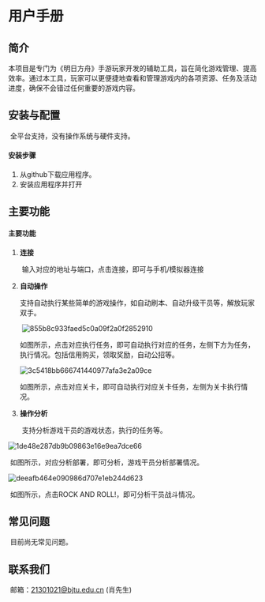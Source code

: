 # 用户手册

## 简介

​	本项目是专门为《明日方舟》手游玩家开发的辅助工具，旨在简化游戏管理、提高效率。通过本工具，玩家可以更便捷地查看和管理游戏内的各项资源、任务及活动进度，确保不会错过任何重要的游戏内容。

## 安装与配置

​	全平台支持，没有操作系统与硬件支持。

#### 安装步骤

1. 从github下载应用程序。
2. 安装应用程序并打开

## 主要功能

#### 主要功能

1. **连接**

   ​	输入对应的地址与端口，点击连接，即可与手机/模拟器连接

2. **自动操作**

   ​	支持自动执行某些简单的游戏操作，如自动刷本、自动升级干员等，解放玩家双手。

   ​	![855b8c933faed5c0a09f2a0f2852910](E:\summer\AahGui\doc\assets\855b8c933faed5c0a09f2a0f2852910.png)

   ​	如图所示，点击对应执行任务，即可自动执行对应的任务，左侧下方为任务，执行情况。包括信用购买，领取奖励，自动公招等。

   

   ![3c5418bb666741440977afa3e2a09ce](E:\summer\AahGui\doc\assets\3c5418bb666741440977afa3e2a09ce.png)

   ​	如图所示，点击对应关卡，即可自动执行对应关卡任务，左侧为关卡执行情况。

   

3. **操作分析**

   ​	支持分析游戏干员的游戏状态，执行的任务等。

![1de48e287db9b09863e16e9ea7dce66](E:\summer\AahGui\doc\assets\1de48e287db9b09863e16e9ea7dce66.png)

​	如图所示，对应分析部署，即可分析，游戏干员分析部署情况。



![deeafb464e090986d707e1eb244d623](E:\summer\AahGui\doc\assets\deeafb464e090986d707e1eb244d623.png)

​	如图所示，点击ROCK AND ROLL!，即可分析干员战斗情况。

## 常见问题

​	目前尚无常见问题。

## 联系我们

​	邮箱：21301021@bjtu.edu.cn (肖先生)